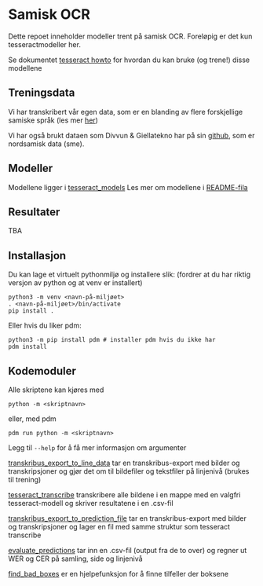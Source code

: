 # Samisk OCR

Dette repoet inneholder modeller trent på samisk OCR.
Foreløpig er det kun tesseractmodeller her.

Se dokumentet [tesseract howto](tesseract_howto.md) for hvordan du kan bruke (og trene!) disse modellene

## Treningsdata
Vi har transkribert vår egen data, som er en blanding av flere forskjellige samiske språk (les mer [her](https://bibno-my.sharepoint.com/:w:/r/personal/marie_rosok_nb_no/Documents/Chatfiler%20for%20Microsoft%20Teams/SamiskOCR-notat.docx?d=wc077d3c74c4a4bb8ab16a9a4dcb5b45d&csf=1&web=1&e=7ZvMmv))

Vi har også brukt dataen som Divvun & Giellatekno har på sin [github](https://github.com/divvungiellatekno/tesstrain/tree/main/training-data), som er nordsamisk data (sme).

## Modeller
Modellene ligger i [tesseract_models](tesseract_models)
Les mer om modellene i [README-fila](tesseract_models/README.md)

## Resultater
TBA


## Installasjon
Du kan lage et virtuelt pythonmiljø og installere slik:
(fordrer at du har riktig versjon av python og at venv er installert)
```
python3 -m venv <navn-på-miljøet>
. <navn-på-miljøet>/bin/activate
pip install .
```

Eller hvis du liker pdm:
```
python3 -m pip install pdm # installer pdm hvis du ikke har
pdm install
```

## Kodemoduler
Alle skriptene kan kjøres med
```
python -m <skriptnavn>
```
eller, med pdm
```
pdm run python -m <skriptnavn>
```
Legg til `--help` for å få mer informasjon om argumenter

[transkribus_export_to_line_data](src/transkribus_export_to_line_data.py) tar en transkribus-export med bilder og transkripsjoner og gjør det om til bildefiler og tekstfiler på linjenivå (brukes til trening)

[tesseract_transcribe](src/tesseract_transcribe.py) transkribere alle bildene i en mappe med en valgfri tesseract-modell og skriver resultatene i en .csv-fil

[transkribus_export_to_prediction_file](src/transkribus_export_to_prediction_file.py) tar en transkribus-export med bilder og transkripsjoner og lager en fil med samme struktur som tesseract transcribe

[evaluate_predictions](src/evaluate_predictions.py) tar inn en .csv-fil (output fra de to over) og regner ut WER og CER på samling, side og linjenivå

[find_bad_boxes](src/find_bad_boxes.py) er en hjelpefunksjon for å finne tilfeller der boksene
